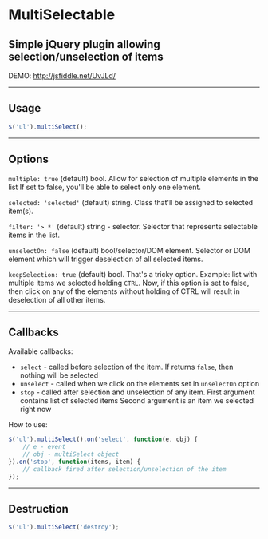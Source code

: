 # MultiSelectable

## Simple jQuery plugin allowing selection/unselection of items

DEMO: <http://jsfiddle.net/UvJLd/>

-----

## Usage

````javascript
$('ul').multiSelect();
````

-----

## Options

`multiple: true` (default) bool. Allow for selection of multiple elements in the list
If set to false, you'll be able to select only one element.

`selected: 'selected'` (default) string. Class that'll be assigned to selected item(s).

`filter: '> *'` (default) string - selector. Selector that represents selectable items in the list.

`unselectOn: false` (default) bool/selector/DOM element. Selector or DOM element which will trigger
deselection of all selected items. 

`keepSelection: true` (default) bool. That's a tricky option. Example: list with multiple items we selected holding `CTRL`.
Now, if this option is set to false, then click on any of the elements without holding of CTRL will result in deselection of all other items.

----

## Callbacks

Available callbacks:

* `select`   - called before selection of the item. If returns `false`, then nothing will be selected
* `unselect` - called when we click on the elements set in `unselectOn` option
* `stop`     - called after selection and unselection of any item. First argument contains list of selected items
Second argument is an item we selected right now

How to use:

````javascript
$('ul').multiSelect().on('select', function(e, obj) {
	// e - event
	// obj - multiSelect object 
}).on('stop', function(items, item) {
	// callback fired after selection/unselection of the item	
});
````

----

## Destruction

````javascript
$('ul').multiSelect('destroy');
````
